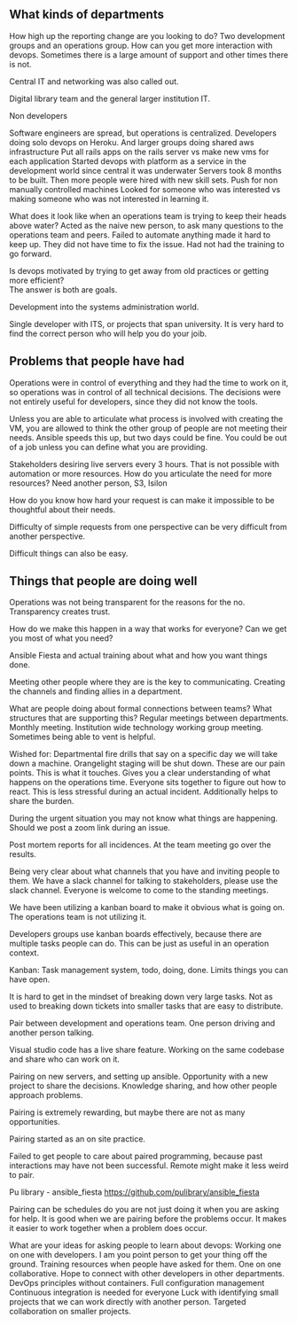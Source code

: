 ## What kinds of departments
How high up the reporting change are you looking to do?  Two development groups and an operations group.  How can you get more interaction with devops.  Sometimes there is a large amount of support and other times there is not.

Central IT and networking was also called out.

Digital library team and the general larger institution IT.

Non developers

Software engineers are spread, but operations is centralized.  Developers doing solo devops on Heroku.  And larger groups doing shared aws infrastructure
	Put all rails apps on the rails server vs make new vms for each application
	Started devops with platform as a service in the development world since central it was underwater
	Servers took 8  months to be built.  Then more people were hired with new skill sets.
	Push for non manually controlled machines
	Looked for someone who was interested vs making someone who was not interested in learning it.

What does it look like when an operations team is trying to keep their heads above water?
	Acted as the naive new person, to ask many questions to the operations team and peers.
	Failed to automate anything made it hard to keep up.  They did not have time to fix the issue.  Had not had the training to go forward.

Is devops motivated by trying to get away from old practices or getting more efficient?  
The answer is both are goals.

Development into the systems administration world.

Single developer with ITS, or projects that span university.  It is very hard to find the correct person who will help you do your joib.

## Problems that people have had

Operations were in control of everything and they had the time to work on it, so operations was in control of all technical decisions.  The decisions were not entirely useful for developers, since they did not know the tools.

Unless you are able to articulate what process is involved with creating the VM, you are allowed to think the other group of people are not meeting their needs.  Ansible speeds this up, but two days could be fine.  You could be out of a job unless you can define what you are providing.

Stakeholders desiring live servers every 3 hours.  That is not possible with automation or more resources.
How do you articulate the need for more resources? Need another person, S3, Isilon

How do you know how hard your request is can make it impossible to be thoughtful about their needs. 

Difficulty of simple requests from one perspective can be very difficult from another perspective.

Difficult things can also be easy.

## Things that people are doing well

Operations was not being transparent for the reasons for the no.  Transparency creates trust.

How do we make this happen in a way that works for everyone?  Can we get you most of what you need?

Ansible Fiesta and actual training about what and how you want things done.

Meeting other people where they are is the key to communicating.  Creating the channels and finding allies in a department.

What are people doing about formal connections between teams? What structures that are supporting this?
Regular meetings between departments.  Monthly meeting.
Institution wide technology working group meeting.  Sometimes being able to vent is helpful.

Wished for: Departmental fire drills that say on a specific day we will take down a machine.  Orangelight staging will be shut down.  These are our pain points.  This is what it touches.  Gives you a clear understanding of what happens on the operations time.  Everyone sits together to figure out how to react. This is less stressful during an actual incident.  Additionally helps to share the burden.

During the urgent situation you may not know what things are happening.  Should we post a zoom link during an issue.

Post mortem reports for all incidences.  At the team meeting go over the results.

Being very clear about what channels that you have and inviting people to them.  We have a slack channel for talking to stakeholders, please use the slack channel.  Everyone is welcome to come to the standing meetings.

We have been utilizing a kanban board to make it obvious what is going on.  The operations team is not utilizing it.

Developers groups use kanban boards effectively, because there are multiple tasks people can do.  This can be just as useful in an operation context.

Kanban: Task management system, todo, doing, done.  Limits things you can have open.

It is hard to get in the mindset of breaking down very large tasks.  Not as used to breaking down tickets into smaller tasks that are easy to distribute.

Pair between development and operations team.  One person driving and another person talking.

Visual studio code has a live share feature.  Working on the same codebase and share who can work on it.

Pairing on new servers, and setting up ansible. Opportunity with a new project to share the decisions.  Knowledge sharing, and how other people approach problems.

Pairing is extremely rewarding, but maybe there are not as many opportunities.

Pairing started as an on site practice.  

Failed to get people to care about paired programming, because past interactions may have not been successful.   Remote might make it less weird to pair.

Pu library - ansible_fiesta https://github.com/pulibrary/ansible_fiesta

Pairing can be schedules do you are not just doing it when you are asking for help. 
It is good when we are pairing before the problems occur.  It makes it easier to work together when a problem does occur.

What are your ideas for asking people to learn about devops:
  Working one on one with developers.  I am you point person to get your thing off the ground.
  Training resources when people have asked for them.  One on one collaborative.
  Hope to connect with other developers in other departments.
  DevOps principles without containers.  Full configuration management
  Continuous integration is needed for everyone
  Luck with identifying small projects that we can work directly with another person. Targeted collaboration on smaller projects.
